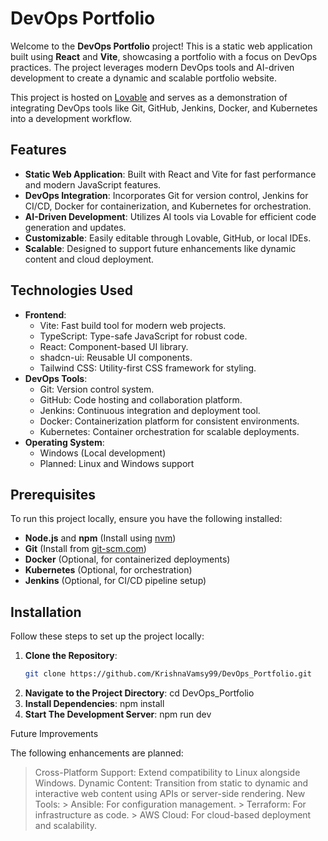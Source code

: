 # DevOps Portfolio

Welcome to the **DevOps Portfolio** project! This is a static web application built using **React** and **Vite**, showcasing a portfolio with a focus on DevOps practices. The project leverages modern DevOps tools and AI-driven development to create a dynamic and scalable portfolio website.

This project is hosted on [Lovable](https://lovable.dev/projects/5e6bc878-5f2c-4ac8-aff5-d64bce42a41f) and serves as a demonstration of integrating DevOps tools like Git, GitHub, Jenkins, Docker, and Kubernetes into a development workflow.

## Features
- **Static Web Application**: Built with React and Vite for fast performance and modern JavaScript features.
- **DevOps Integration**: Incorporates Git for version control, Jenkins for CI/CD, Docker for containerization, and Kubernetes for orchestration.
- **AI-Driven Development**: Utilizes AI tools via Lovable for efficient code generation and updates.
- **Customizable**: Easily editable through Lovable, GitHub, or local IDEs.
- **Scalable**: Designed to support future enhancements like dynamic content and cloud deployment.

## Technologies Used
- **Frontend**:
  - Vite: Fast build tool for modern web projects.
  - TypeScript: Type-safe JavaScript for robust code.
  - React: Component-based UI library.
  - shadcn-ui: Reusable UI components.
  - Tailwind CSS: Utility-first CSS framework for styling.
- **DevOps Tools**:
  - Git: Version control system.
  - GitHub: Code hosting and collaboration platform.
  - Jenkins: Continuous integration and deployment tool.
  - Docker: Containerization platform for consistent environments.
  - Kubernetes: Container orchestration for scalable deployments.
- **Operating System**:
  - Windows (Local development)
  - Planned: Linux and Windows support

## Prerequisites
To run this project locally, ensure you have the following installed:
- **Node.js** and **npm** (Install using [nvm](https://github.com/nvm-sh/nvm))
- **Git** (Install from [git-scm.com](https://git-scm.com/))
- **Docker** (Optional, for containerized deployments)
- **Kubernetes** (Optional, for orchestration)
- **Jenkins** (Optional, for CI/CD pipeline setup)

## Installation
Follow these steps to set up the project locally:

1. **Clone the Repository**:
   ```bash
   git clone https://github.com/KrishnaVamsy99/DevOps_Portfolio.git
2. **Navigate to the Project Directory**:
     cd DevOps_Portfolio
3. **Install Dependencies**:
     npm install
4. **Start The Development Server**:
     npm run dev

Future Improvements

The following enhancements are planned:

> Cross-Platform Support: Extend compatibility to Linux alongside Windows.
> Dynamic Content: Transition from static to dynamic and interactive web content using APIs or server-side rendering.
> New Tools:
    >  Ansible: For configuration management.
    >  Terraform: For infrastructure as code.
    >  AWS Cloud: For cloud-based deployment and scalability.
